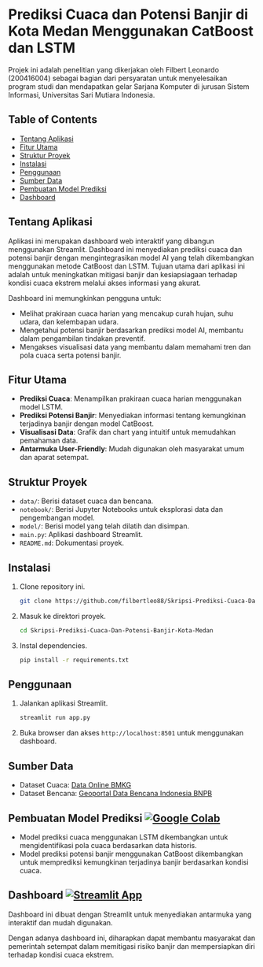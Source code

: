 # Prediksi Cuaca dan Potensi Banjir di Kota Medan Menggunakan CatBoost dan LSTM
Projek ini adalah penelitian yang dikerjakan oleh Filbert Leonardo (200416004) sebagai bagian dari persyaratan untuk menyelesaikan program studi dan mendapatkan gelar Sarjana Komputer di jurusan Sistem Informasi, Universitas Sari Mutiara Indonesia.

## Table of Contents
- [Tentang Aplikasi](#tentang_aplikasi)
- [Fitur Utama](#fitur_utama)
- [Struktur Proyek](#struktur_proyek)
- [Instalasi](#instalasi)
- [Penggunaan](#penggunaan)
- [Sumber Data](#sumber_data)
- [Pembuatan Model Prediksi](#pembuatan_model_prediksi)
- [Dashboard](#dashboard)

## Tentang Aplikasi
Aplikasi ini merupakan dashboard web interaktif yang dibangun menggunakan Streamlit. Dashboard ini menyediakan prediksi cuaca dan potensi banjir dengan mengintegrasikan model AI yang telah dikembangkan menggunakan metode CatBoost dan LSTM. Tujuan utama dari aplikasi ini adalah untuk meningkatkan mitigasi banjir dan kesiapsiagaan terhadap kondisi cuaca ekstrem melalui akses informasi yang akurat.

Dashboard ini memungkinkan pengguna untuk:
- Melihat prakiraan cuaca harian yang mencakup curah hujan, suhu udara, dan kelembapan udara.
- Mengetahui potensi banjir berdasarkan prediksi model AI, membantu dalam pengambilan tindakan preventif.
- Mengakses visualisasi data yang membantu dalam memahami tren dan pola cuaca serta potensi banjir.

## Fitur Utama
- **Prediksi Cuaca**: Menampilkan prakiraan cuaca harian menggunakan model LSTM.
- **Prediksi Potensi Banjir**: Menyediakan informasi tentang kemungkinan terjadinya banjir dengan model CatBoost.
- **Visualisasi Data**: Grafik dan chart yang intuitif untuk memudahkan pemahaman data.
- **Antarmuka User-Friendly**: Mudah digunakan oleh masyarakat umum dan aparat setempat.

## Struktur Proyek
- `data/`: Berisi dataset cuaca dan bencana.
- `notebook/`: Berisi Jupyter Notebooks untuk eksplorasi data dan pengembangan model.
- `model/`: Berisi model yang telah dilatih dan disimpan.
- `main.py`: Aplikasi dashboard Streamlit.
- `README.md`: Dokumentasi proyek.

## Instalasi
1. Clone repository ini.
    ```bash
    git clone https://github.com/filbertleo88/Skripsi-Prediksi-Cuaca-Dan-Potensi-Banjir-Kota-Medan.git
    ```
2. Masuk ke direktori proyek.
    ```bash
    cd Skripsi-Prediksi-Cuaca-Dan-Potensi-Banjir-Kota-Medan
    ```
3. Instal dependencies.
    ```bash
    pip install -r requirements.txt
    ```

## Penggunaan
1. Jalankan aplikasi Streamlit.
    ```bash
    streamlit run app.py
    ```
2. Buka browser dan akses `http://localhost:8501` untuk menggunakan dashboard.

## Sumber Data
- Dataset Cuaca: [Data Online BMKG](https://dataonline.bmkg.go.id/home)
- Dataset Bencana: [Geoportal Data Bencana Indonesia BNPB](https://gis.bnpb.go.id/)

## Pembuatan Model Prediksi [![Google Colab](https://colab.research.google.com/assets/colab-badge.svg)](https://colab.research.google.com/drive/1w15YdHEOq1vsbp6qQOPjFzWweW-2P_q5?usp=sharing)
- Model prediksi cuaca menggunakan LSTM dikembangkan untuk mengidentifikasi pola cuaca berdasarkan data historis.
- Model prediksi potensi banjir menggunakan CatBoost dikembangkan untuk memprediksi kemungkinan terjadinya banjir berdasarkan kondisi cuaca.

## Dashboard [![Streamlit App](https://static.streamlit.io/badges/streamlit_badge_black_white.svg)](https://prediksi-cuaca-dan-banjir-kota-medan.streamlit.app/)
Dashboard ini dibuat dengan Streamlit untuk menyediakan antarmuka yang interaktif dan mudah digunakan.

Dengan adanya dashboard ini, diharapkan dapat membantu masyarakat dan pemerintah setempat dalam memitigasi risiko banjir dan mempersiapkan diri terhadap kondisi cuaca ekstrem.